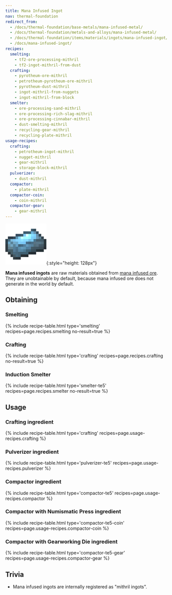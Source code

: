```yaml
---
title: Mana Infused Ingot
nav: thermal-foundation
redirect_from:
  - /docs/thermal-foundation/base-metals/mana-infused-metal/
  - /docs/thermal-foundation/metals-and-alloys/mana-infused-metal/
  - /docs/thermal-foundation/items/materials/ingots/mana-infused-ingot/
  - /docs/mana-infused-ingot/
recipes:
  smelting:
    - tf2-ore-processing-mithril
    - tf2-ingot-mithril-from-dust
  crafting:
    - pyrotheum-ore-mithril
    - petrotheum-pyrotheum-ore-mithril
    - pyrotheum-dust-mithril
    - ingot-mithril-from-nuggets
    - ingot-mithril-from-block
  smelter:
    - ore-processing-sand-mithril
    - ore-processing-rich-slag-mithril
    - ore-processing-cinnabar-mithril
    - dust-smelting-mithril
    - recycling-gear-mithril
    - recycling-plate-mithril
usage-recipes:
  crafting:
    - petrotheum-ingot-mithril
    - nugget-mithril
    - gear-mithril
    - storage-block-mithril
  pulverizer:
    - dust-mithril
  compactor:
    - plate-mithril
  compactor-coin:
    - coin-mithril
  compactor-gear:
    - gear-mithril
---
```


![Mana infused ingot](/assets/images/thermal-foundation/ingot-mithril.png){:style="height: 128px"}


**Mana infused ingots** are raw materials obtained from [mana infused
ore](/docs/thermal-foundation/mana-infused-ore/). They are unobtainable by default, because mana
infused ore does not generate in the world by default.


Obtaining
---------

### Smelting
{% include recipe-table.html type='smelting' recipes=page.recipes.smelting no-result=true %}

### Crafting
{% include recipe-table.html type='crafting' recipes=page.recipes.crafting no-result=true %}

### Induction Smelter
{% include recipe-table.html type='smelter-te5' recipes=page.recipes.smelter no-result=true %}


Usage
-----

### Crafting ingredient
{% include recipe-table.html type='crafting' recipes=page.usage-recipes.crafting %}

### Pulverizer ingredient
{% include recipe-table.html type='pulverizer-te5' recipes=page.usage-recipes.pulverizer %}

### Compactor ingredient
{% include recipe-table.html type='compactor-te5' recipes=page.usage-recipes.compactor %}

### Compactor with Numismatic Press ingredient
{% include recipe-table.html type='compactor-te5-coin' recipes=page.usage-recipes.compactor-coin %}

### Compactor with Gearworking Die ingredient
{% include recipe-table.html type='compactor-te5-gear' recipes=page.usage-recipes.compactor-gear %}


Trivia
------

* Mana infused ingots are internally registered as "mithril ingots".
